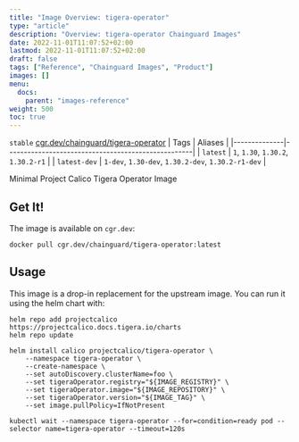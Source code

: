 ```yaml
---
title: "Image Overview: tigera-operator"
type: "article"
description: "Overview: tigera-operator Chainguard Images"
date: 2022-11-01T11:07:52+02:00
lastmod: 2022-11-01T11:07:52+02:00
draft: false
tags: ["Reference", "Chainguard Images", "Product"]
images: []
menu:
  docs:
    parent: "images-reference"
weight: 500
toc: true
---
```


`stable` [cgr.dev/chainguard/tigera-operator](https://github.com/chainguard-images/images/tree/main/images/tigera-operator)
| Tags         | Aliases                                            |
|--------------|----------------------------------------------------|
| `latest`     | `1`, `1.30`, `1.30.2`, `1.30.2-r1`                 |
| `latest-dev` | `1-dev`, `1.30-dev`, `1.30.2-dev`, `1.30.2-r1-dev` |



Minimal Project Calico Tigera Operator Image

## Get It!

The image is available on `cgr.dev`:

```
docker pull cgr.dev/chainguard/tigera-operator:latest
```

## Usage

This image is a drop-in replacement for the upstream image.
You can run it using the helm chart with:

```shell
helm repo add projectcalico https://projectcalico.docs.tigera.io/charts
helm repo update

helm install calico projectcalico/tigera-operator \
    --namespace tigera-operator \
    --create-namespace \
    --set autoDiscovery.clusterName=foo \
    --set tigeraOperator.registry="${IMAGE_REGISTRY}" \
    --set tigeraOperator.image="${IMAGE_REPOSITORY}" \
    --set tigeraOperator.version="${IMAGE_TAG}" \
    --set image.pullPolicy=IfNotPresent

kubectl wait --namespace tigera-operator --for=condition=ready pod --selector name=tigera-operator --timeout=120s
```

